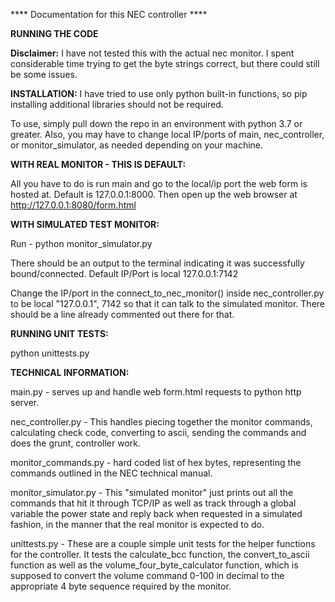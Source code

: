**** Documentation for this NEC controller ****

**RUNNING THE CODE**

**Disclaimer:** I have not tested this with the actual nec monitor. I spent considerable time trying to get the byte strings correct, but there could still be some issues.

**INSTALLATION:**
I have tried to use only python built-in functions, so pip installing additional libraries should not be required.

To use, simply pull down the repo in an environment with python 3.7 or greater. Also, you may have to change local IP/ports of main, nec_controller, or monitor_simulator, as needed depending on your machine.

**WITH REAL MONITOR - THIS IS DEFAULT:** 

All you have to do is run main and go to the local/ip port the web form is hosted at. Default is 127.0.0.1:8000. Then open up the web browser at http://127.0.0.1:8080/form.html


**WITH SIMULATED TEST MONITOR:**

Run - python monitor_simulator.py

There should be an output to the terminal indicating it was successfully bound/connected. Default IP/Port is local 127.0.0.1:7142

Change the IP/port in the connect_to_nec_monitor() inside nec_controller.py to be local "127.0.0.1", 7142 so that it can talk to the simulated monitor. There should be a line already commented out there for that.


**RUNNING UNIT TESTS:**

python unittests.py


**TECHNICAL INFORMATION:**

main.py - serves up and handle web form.html requests to python http server.

nec_controller.py - This handles piecing together the monitor commands, calculating check code, converting to ascii, sending the commands and does the grunt, controller work.

monitor_commands.py - hard coded list of hex bytes, representing the commands outlined in the NEC technical manual.

monitor_simulator.py - This "simulated monitor" just prints out all the commands that hit it through TCP/IP as well as track through a global variable the power state and reply back when requested in a simulated fashion, in the manner that the real monitor is expected to do.

unittests.py - These are a couple simple unit tests for the helper functions for the controller. It tests the calculate_bcc function, the convert_to_ascii function as well as the volume_four_byte_calculator function, which is supposed to convert the volume command 0-100 in decimal to the appropriate 4 byte sequence required by the monitor.

